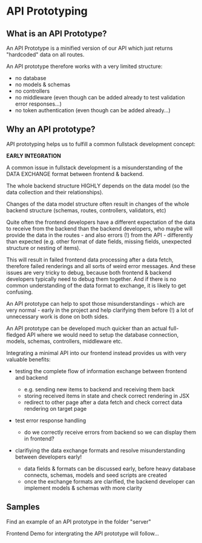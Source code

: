 # API Prototyping

## What is an API Prototype?

An API Prototype is a minified version of our API which just returns "hardcoded" data on all routes.

An API prototype therefore works with a very limited structure:
- no database
- no models & schemas
- no controllers
- no middleware (even though can be added already to test validation error responses...)
- no token authentication (even though can be added already...)

## Why an API prototype?

API prototyping helps us to fulfill a common fullstack development concept:

<b>EARLY INTEGRATION</b>

A common issue in fullstack development is a misunderstanding of the DATA EXCHANGE format between frontend & backend.

The whole backend structure HIGHLY depends on the data model (so the data collection and their relationships). 

Changes of the data model structure often result in changes of the whole backend structure (schemas, routes, controllers, validators, etc)

Quite often the frontend developers have a different expectation of the data to receive from the backend than the backend developers, who maybe will provide the data in the routes - and also errors (!) from the API - differently than expected (e.g. other format of date fields, missing fields, unexpected structure or nesting of items). 

This will result in failed frontend data processing after a data fetch, therefore failed renderings and all sorts of weird error messages. And these issues are very tricky to debug, because both frontend & backend developers typically need to debug them together. And if there is no common understanding of the data format to exchange, it is likely to get confusing.

An API prototype can help to spot those misunderstandings - which are very normal - early in the project and help clarifying them before (!) a lot of unnecessary work is done on both sides.

An API prototype can be developed much quicker than an actual full-fledged API where we would need to setup the database connection, models, schemas, controllers, middleware etc.

Integrating a minimal API into our frontend instead provides us with very valuable benefits:

- testing the complete flow of information exchange between frontend and backend
  - e.g. sending new items to backend and receiving them back
  - storing received items in state and check correct rendering in JSX
  - redirect to other page after a data fetch and check correct data rendering on target page

- test error response handling
  - do we correctly receive errors from backend so we can display them in frontend?

- clarifiying the data exchange formats and resolve misunderstanding between developers early!
  - data fields & formats can be discussed early, before heavy database connects, schemas, models and seed scripts are created
  - once the exchange formats are clarified, the backend developer can implement models & schemas with more clarity

## Samples

Find an example of an API prototype in the folder "server"

Frontend Demo for intergrating the API prototype will follow...
